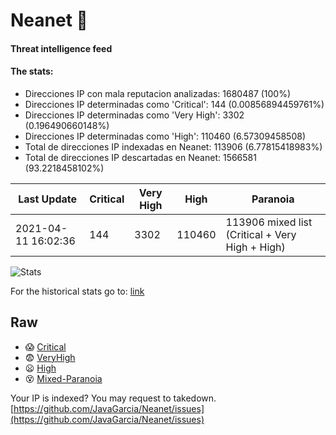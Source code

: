 # Neanet :hocho:
#### Threat intelligence feed
#### The stats:

- Direcciones IP con mala reputacion analizadas: 1680487 (100%)
- Direcciones IP determinadas como 'Critical':  144 (0.00856894459761%)
- Direcciones IP determinadas como 'Very High':  3302 (0.196490660148%)
- Direcciones IP determinadas como 'High':  110460 (6.57309458508)
- Total de direcciones IP indexadas en Neanet:  113906 (6.77815418983%)
- Total de direcciones IP descartadas en Neanet:  1566581 (93.2218458102%)

| Last Update | Critical | Very High | High | Paranoia |
| --- | --- | --- | --- | --- |
| 2021-04-11 16:02:36 | 144 | 3302 | 110460 | 113906 mixed list (Critical + Very High + High)|

![Stats](https://docs.google.com/spreadsheets/d/e/2PACX-1vSnaNMIXVabIpDJjufMlzH7poXnshF3mgd8Is1g9ytUEzVsP5my4Trn8f-xkoLLQ38xpL3HtmUexLo6/pubchart?oid=501124687&format=image)

For the historical stats go to: [link](/stats.csv)
## Raw
- :scream: [Critical](https://raw.githubusercontent.com/JavaGarcia/Neanet/master/blacklists/neanet_critical.txt)
- :fearful: [VeryHigh](https://raw.githubusercontent.com/JavaGarcia/Neanet/master/blacklists/neanet_veryHigh.txtt)
- :frowning: [High](https://raw.githubusercontent.com/JavaGarcia/Neanet/master/blacklists/neanet_high.txt)
- :dizzy_face: [Mixed-Paranoia](https://raw.githubusercontent.com/JavaGarcia/Neanet/master/blacklists/neanet_all.txt)


Your IP is indexed? You may request to takedown. [https://github.com/JavaGarcia/Neanet/issues](https://github.com/JavaGarcia/Neanet/issues)














































































































































































































































































































































































































































































































































































































































































































































































































































































































































































































































































































































































































































































































































































































































































































































































































































































































































































































































































































































































































































































































































































































































































































































































































































































































































































































































































































































































































































































































































































































































































































































































































































































































































































































































































































































































































































































































































































































































































































































































































































































































































































































































































































































































































































































































































































































































































































































































































































































































































































































































































































































































































































































































































































































































































































































































































































































































































